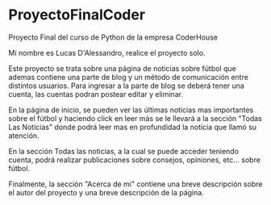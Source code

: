 # ProyectoFinalCoder
Proyecto Final del curso de Python de la empresa CoderHouse


Mi nombre es Lucas D'Alessandro, realice el proyecto solo.

Este proyecto se trata sobre una página de noticias sobre fútbol que ademas contiene una parte de blog y un método de comunicación entre distintos usuarios.
Para ingresar a la parte de blog se deberá tener una cuenta, las cuentas podran postear editar y eliminar.

En la página de inicio, se pueden ver las últimas noticias mas importantes sobre el fútbol y haciendo click en leer más 
se le llevará a la sección "Todas Las Noticias" donde podrá leer mas en profundidad la noticia que llamó su atención.

En la sección Todas las noticias, a la cual se puede acceder teniendo cuenta, podrá realizar publicaciones sobre consejos, opiniones, etc... sobre fútbol.

Finalmente, la sección "Acerca de mi" contiene una breve descripción sobre el autor del proyecto y una breve descripción de la página.


